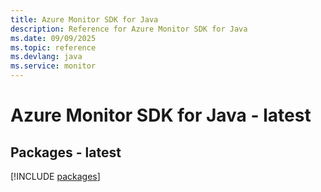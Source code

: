 ```yaml
---
title: Azure Monitor SDK for Java
description: Reference for Azure Monitor SDK for Java
ms.date: 09/09/2025
ms.topic: reference
ms.devlang: java
ms.service: monitor
---
```

# Azure Monitor SDK for Java - latest
## Packages - latest
[!INCLUDE [packages](monitor-index.md)]